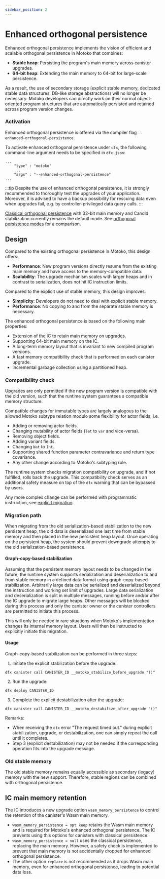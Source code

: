 ```yaml
---
sidebar_position: 2
---
```


# Enhanced orthogonal persistence

Enhanced orthogonal persistence implements the vision of efficient and scalable orthogonal persistence in Motoko that combines:
* **Stable heap**: Persisting the program's main memory across canister upgrades.
* **64-bit heap**: Extending the main memory to 64-bit for large-scale persistence.

As a result, the use of secondary storage (explicit stable memory, dedicated stable data structures, DB-like storage abstractions) will no longer be necessary: Motoko developers can directly work on their normal object-oriented program structures that are automatically persisted and retained across program version changes.

### Activation
Enhanced orthogonal persistence is offered via the compiler flag `--enhanced-orthogonal-persistence`.

To activate enhanced orthogonal persistence under `dfx`, the following command-line argument needs to be specified in `dfx.json`:

```
...
    "type" : "motoko"
    ...
    "args" : "--enhanced-orthogonal-persistence"
...
```

:::tip
Despite the use of enhanced orthogonal persistence, it is strongly recommended to thoroughly test the upgrades of your application.
Moreover, it is advised to have a backup possibility for rescuing data even when upgrades fail, e.g. by controller-privileged data query calls.
:::

[Classical orthogonal persistence](https://internetcomputer.org/docs/motoko/orthogonal-persistence/classical) with 32-bit main memory and Candid stabilization currently remains the default mode.
See [orthogonal persistence modes](https://internetcomputer.org/docs/motoko/orthogonal-persistence/modes) for a comparison.

## Design
Compared to the existing orthogonal persistence in Motoko, this design offers:
* **Performance**: New program versions directly resume from the existing main memory and have access to the memory-compatible data.
* **Scalability**: The upgrade mechanism scales with larger heaps and in contrast to serialization, does not hit IC instruction limits.

Compared to the explicit use of stable memory, this design improves:
* **Simplicity**: Developers do not need to deal with explicit stable memory.
* **Performance**: No copying to and from the separate stable memory is necessary.

The enhanced orthogonal persistence is based on the following main properties:
* Extension of the IC to retain main memory on upgrades.
* Supporting 64-bit main memory on the IC.
* A long-term memory layout that is invariant to new compiled program versions.
* A fast memory compatibility check that is performed on each canister upgrade.
* Incremental garbage collection using a partitioned heap.

### Compatibility check
Upgrades are only permitted if the new program version is compatible with the old version, such that the runtime system guarantees a compatible memory structure.

Compatible changes for immutable types are largely analogous to the allowed Motoko subtype relation modulo some flexibility for actor fields, i.e.
* Adding or removing actor fields.
* Changing mutability of actor fields (`let` to `var` and vice-versa).
* Removing object fields.
* Adding variant fields.
* Changing `Nat` to `Int`.
* Supporting shared function parameter contravariance and return type covariance.
* Any other change according to Motoko's subtyping rule.

The runtime system checks migration compatibility on upgrade, and if not fulfilled, rolls back the upgrade. This compatibility check serves as an additional safety measure on top of the `dfx` warning that can be bypassed by users.

Any more complex change can be performed with programmatic instruction, see [explicit migration](https://internetcomputer.org/docs/motoko/data-persistence#explicit-migration).

### Migration path
When migrating from the old serialization-based stabilization to the new persistent heap, the old data is deserialized one last time from stable memory and then placed in the new persistent heap layout. Once operating on the persistent heap, the system should prevent downgrade attempts to the old serialization-based persistence.

#### Graph-copy-based stabilization
Assuming that the persistent memory layout needs to be changed in the future, the runtime system supports serialization and deserialization to and from stable memory in a defined data format using graph-copy-based stabilization. Arbitrarily large data can be serialized and deserialized beyond the instruction and working set limit of upgrades. Large data serialization and deserialization is split in multiple messages, running before and/or after the IC upgrade to migrate large heaps. Other messages will be blocked during this process and only the canister owner or the canister controllers are permitted to initiate this process.

This will only be needed in rare situations when Motoko's implementation changes its internal memory layout. Users will then be instructed to explicitly initiate this migration.

#### Usage
Graph-copy-based stabilization can be performed in three steps:

1. Initiate the explicit stabilization before the upgrade:

```
dfx canister call CANISTER_ID __motoko_stabilize_before_upgrade "()"
```

2. Run the upgrade:

```
dfx deploy CANISTER_ID
```

3. Complete the explicit destabilization after the upgrade:

```
dfx canister call CANISTER_ID __motoko_destabilize_after_upgrade "()"
```

Remarks:
* When receiving the `dfx` error "The request timed out." during explicit stabilization, upgrade, or destabilization, one can simply repeat the call until it completes.
* Step 3 (explicit destabilization) may not be needed if the corresponding operation fits into the upgrade message.

### Old stable memory
The old stable memory remains equally accessible as secondary (legacy) memory with the new support. Therefore, stable regions can be combined with orthogonal persistence.

## IC main memory retention

The IC introduces a new upgrade option `wasm_memory_persistence` to control the retention of the canister's Wasm main memory.
* `wasm_memory_persistence = opt keep` retains the Wasm main memory and is required for Motoko's enhanced orthogonal persistence. The IC prevents using this options for canisters with classical persistence.
* `wasm_memory_persistence = null` uses the classical persistence, replacing the main memory. However, a safety check is implemented to prevent that main memory is not accidentally dropped for enhanced orthogonal persistence.
* The other option `replace` is not recommended as it drops Wasm main memory, even for enhanced orthogonal persistence, leading to potential data loss.
